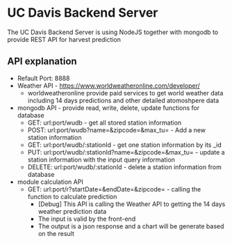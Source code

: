 UC Davis Backend Server
============================
The UC Davis Backend Server is using NodeJS together with mongodb to provide REST API for harvest prediction

API explanation
----------------------------
* Refault Port: 8888
* Weather API - https://www.worldweatheronline.com/developer/
  * worldweatheronline provide paid services to get world weather data including 14 days predictions and other detailed atomoshpere data
* mongodb API - provide read, write, delete, update functions for database
  * GET: url:port/wudb - get all stored station information
  * POST: url:port/wudb?name=&zipcode=&max_tu= - Add a new station information
  * GET: url:port/wudb/:stationId - get one station information by its _id
  * PUT: url:port/wudb/:stationId?name=&zipcode=&max_tu= - update a station information with the input query information
  * DELETE: url:port/wudb/:stationId - delete a station information from database
* module calculation API
  * GET: url:port/r?startDate=&endDate=&zipcode= - calling the function to calculate prediction
    * [Debug] This API is calling the Weather API to getting the 14 days weather prediction data
    * The input is valid by the front-end
    * The output is a json response and a chart will be generate based on the result

